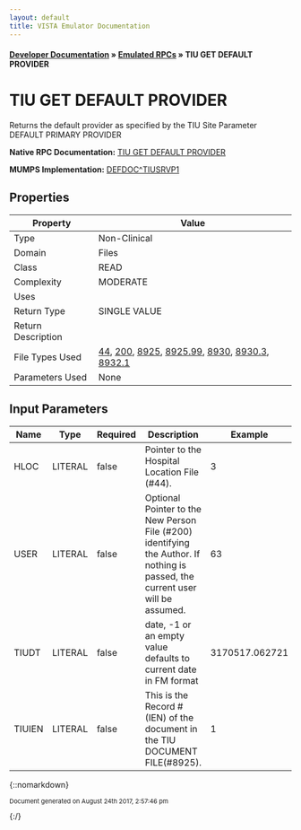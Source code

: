 ```yaml
---
layout: default
title: VISTA Emulator Documentation
---
```


#### [Developer Documentation](../index) &#187; [Emulated RPCs](TableOfContents) &#187; TIU GET DEFAULT PROVIDER<br/>
# TIU GET DEFAULT PROVIDER

Returns the default provider as specified by the TIU Site Parameter DEFAULT PRIMARY PROVIDER

**Native RPC Documentation:** [TIU GET DEFAULT PROVIDER](../VISTARPC/TIU_GET_DEFAULT_PROVIDER)

**MUMPS Implementation:** [DEFDOC^TIUSRVP1](http://code.osehra.org/dox/Routine_TIUSRVP1_source.html)

## Properties

Property | Value
--- | ---
Type | Non-Clinical
Domain | Files
Class | READ
Complexity | MODERATE
Uses | 
Return Type | SINGLE VALUE
Return Description | 
File Types Used | [44](../VDM/Hospital_Location-44), [200](../VDM/New_Person-200), [8925](../VDM/Tiu_Document-8925), [8925.99](../VDM/TIU_Parameters-8925_99), [8930](../VDM/Usr_Class-8930), [8930.3](../VDM/Usr_Class_Membership-8930_3), [8932.1](../VDM/Person_Class-8932_1)
Parameters Used | None


## Input Parameters

Name | Type | Required | Description | Example
--- | --- | --- | --- | ---
HLOC | LITERAL | false | Pointer to the Hospital Location File (#44). | 3
USER | LITERAL | false | Optional Pointer to the New Person File (#200) identifying the Author. If nothing is passed, the current user will be assumed. | 63
TIUDT | LITERAL | false | date, -1 or an empty value defaults to current date in FM format | 3170517.062721
TIUIEN | LITERAL | false | This is the Record # (IEN) of the document in the TIU DOCUMENT FILE(#8925). | 1

{::nomarkdown} <br/><p style="font-size: 11px">Document generated on August 24th 2017, 2:57:46 pm</p>{:/}